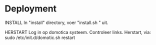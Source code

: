# Deployment

INSTALL
In "install" directory, voer "install.sh <hostname-or-ip>" uit.

HERSTART
Log in op domotica systeem.
Controleer links.
Herstart, via:
	sudo /etc/init.d/domotic.sh restart
